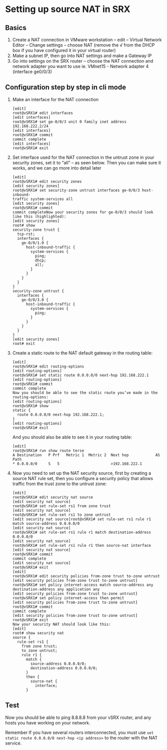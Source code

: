 # Setting up source NAT in SRX

## Basics

1.  Create a NAT connection in VMware workstation – edit – Virtual Network Editor – Change settings
– choose NAT (remove the √ from the DHCP box if you have configured it in your virtual router)
2.  Make a subnet IP, then go into NAT settings and make a Gateway IP
3.  Go into settings on the SRX router – choose the NAT connection and network adapter you want to
use ie. VMnet15 - Network adapter 4 (interface ge0/0/3)

## Configuration step by step in cli mode
1. Make an interface for the NAT connection
    ```
    [edit]
    root@vSRX1# edit interfaces
    [edit interfaces]
    root@vSRX1# set ge-0/0/3 unit 0 family inet address 192.168.222.2/24
    [edit interfaces]
    root@vSRX1# commit
    commit complete
    [edit interfaces]
    root@vSRX1# exit
    ```

2. Set interface used for the NAT connection in the untrust zone in your security zones, set it to “all”
– as seen below. Then you can make sure it works, and we can go more into detail later
    ```
    [edit]
    root@vSRX1# edit security zones
    [edit security zones]
    root@vSRX1# set security-zone untrust interfaces ge-0/0/3 host-inbound-
    traffic system-services all
    [edit security zones]
    root@vSRX1# commit
    commit completeNow your security zones for ge-0/0/3 should look like this (highlighted):
    [edit security zones]
    root# show
    security-zone trust {
      tcp-rst;
      interfaces {
        ge-0/0/1.0 {
          host-inbound-traffic {
            system-services {
              ping;
              dhcp;
              all;
            }
          }
        }
      }
    }
    security-zone untrust {
      interfaces {
        ge-0/0/3.0 {
          host-inbound-traffic {
            system-services {
              ping;
            }
          }
        }
      }
    }
    [edit security zones]
    root# exit
    ```

3. Create a static route to the NAT default gateway in the routing table:
    ```
    [edit]
    root@vSRX1# edit routing-options
    [edit routing-options]
    root@vSRX1# set static route 0.0.0.0/0 next-hop 192.168.222.1
    [edit routing-options]
    root@vSRX1# commit
    commit complete
    Now you should be able to see the static route you’ve made in the routing-options:
    [edit routing-options]
    root@vSRX1# show
    static {
      route 0.0.0.0/0 next-hop 192.168.222.1;
    }
    [edit routing-options]
    root@vSRX1# exit
    ```

    And you should also be able to see it in your routing table:
    ```
    [edit]
    root@vSRX1# run show route terse
    A Destination   P Prf   Metric 1  Metric 2  Next hop            AS
    Path
    * 0.0.0.0/0     S   5                       >192.168.222.1
    ```

4. Now you need to set up the NAT security source, first by creating a source NAT rule set, then you
configure a security policy that allows traffic from the trust zone to the untrust zone:
    ```
    [edit]
    root@vSRX1# edit security nat source
    [edit security nat source]
    root@vSRX1# set rule-set rs1 from zone trust
    [edit security nat source]
    root@vSRX1# set rule-set rs1 to zone untrust
    [edit security nat source]root@vSRX1# set rule-set rs1 rule r1 match source-address 0.0.0.0/0
    [edit security nat source]
    root@vSRX1# set rule-set rs1 rule r1 match destination-address 0.0.0.0/0
    [edit security nat source]
    root@vSRX1# set rule-set rs1 rule r1 then source-nat interface
    [edit security nat source]
    root@vSRX1# commit
    commit complete
    [edit security nat source]
    root@vSRX1# exit
    [edit]
    root@vSRX1# edit security policies from-zone trust to-zone untrust
    [edit security policies from-zone trust to-zone untrust]
    root@vSRX1# set policy internet-access match source-address any
    destination-address any application any
    [edit security policies from-zone trust to-zone untrust]
    root@vSRX1# set policy internet-access then permit
    [edit security policies from-zone trust to-zone untrust]
    root@vSRX1# commit
    commit complete
    [edit security policies from-zone trust to-zone untrust]
    root@vSRX1# exit
    Now your security NAT should look like this:
    [edit]
    root# show security nat
    source {
      rule-set rs1 {
        from zone trust;
        to zone untrust;
        rule r1 {
          match {
            source-address 0.0.0.0/0;
            destination-address 0.0.0.0/0;
          }
          then {
            source-nat {
              interface;
          }
    ```

## Test
Now you should be able to ping 8.8.8.8 from your vSRX router, and any hosts you have working on your
network. 

Remember If you have several routers interconnected, you must use `set static route
0.0.0.0/0 next-hop <ip address>` to the router with the NAT service.

